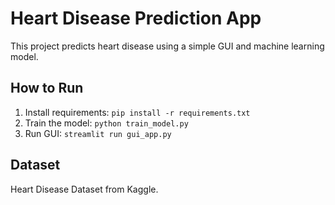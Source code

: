 # Heart Disease Prediction App

This project predicts heart disease using a simple GUI and machine learning model.

## How to Run

1. Install requirements: `pip install -r requirements.txt`
2. Train the model: `python train_model.py`
3. Run GUI: `streamlit run gui_app.py`

## Dataset

Heart Disease Dataset from Kaggle.

